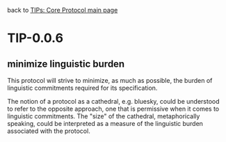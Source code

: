 back to [TIPs: Core Protocol main page](https://github.com/wds4/tapestry-protocol/blob/main/tips/core-protocol/README.md)

TIP-0.0.6
=====

minimize linguistic burden
-----

This protocol will strive to minimize, as much as possible, the burden of linguistic commitments required for its specification.

The notion of a protocol as a cathedral, e.g. bluesky, could be understood to refer to the opposite approach, one that is permissive when it comes to linguistic commitments. The "size" of the cathedral, metaphorically speaking, could be interpreted as a measure of the linguistic burden associated with the protocol.

